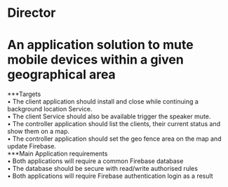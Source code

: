 # Director<br>
# An application solution to mute mobile devices within a given geographical area<br>
***Targets<br> 
•	The client application should install and close while continuing a background location Service.<br> 
•	The client Service should also be available trigger the speaker mute.<br> 
•	The controller application should list the clients, their current status and show them on a map.<br> 
•	The controller application should set the geo fence area on the map and update Firebase.<br> 
***Main Application requirements<br> 
•	Both applications will require a common Firebase database<br> 
•	The database should be secure with read/write authorised rules<br> 
•	Both applications will require Firebase authentication login as a result<br> 
